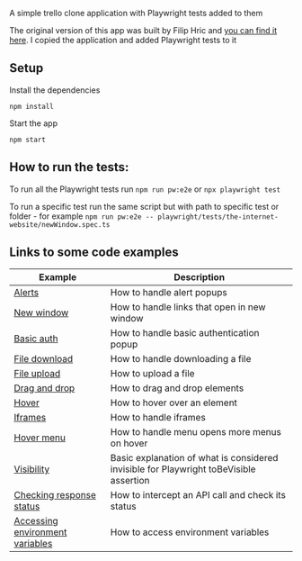 A simple trello clone application with Playwright tests added to them

The original version of this app was built by Filip Hric and [you can find it here](https://github.com/filiphric/trelloapp). I copied the application and added Playwright tests to it


## Setup
Install the dependencies

`npm install`

Start the app

`npm start`

## How to run the tests:

To run all the Playwright tests run `npm run pw:e2e` or `npx playwright test`

To run a specific test run the same script but with path to specific test or folder - for example
 `npm run pw:e2e -- playwright/tests/the-internet-website/newWindow.spec.ts`

## Links to some code examples

Example | Description
--- | ---
[Alerts](./playwright/tests/the-internet-website/alerts.spec.ts) | How to handle alert popups
[New window](./playwright/tests/the-internet-website/newWindow.spec.ts) | How to handle links that open in new window
[Basic auth](./playwright/tests/the-internet-website/basicAuth.spec.ts) | How to handle basic authentication popup
[File download](./playwright/tests/the-internet-website/download.spec.ts) | How to handle downloading a file
[File upload](./playwright/tests/the-internet-website/fileUpload.spec.ts) | How to upload a file
[Drag and drop](./playwright/tests/the-internet-website/dragAndDrop.spec.ts) | How to drag and drop elements
[Hover](./playwright/tests/the-internet-website/hover.spec.ts) | How to hover over an element
[Iframes](./playwright/tests/the-internet-website/iframes.spec.ts) | How to handle iframes
[Hover menu](./playwright/tests/the-internet-website/jqueryMenu.spec.ts) | How to handle menu opens more menus on hover
[Visibility](./playwright/tests/ui-automation-playground/visibility.spec.ts) | Basic explanation of what is considered invisible for Playwright toBeVisible assertion
[Checking response status](./playwright/tests/ui-automation-playground/statusCodes.spec.ts) | How to intercept an API call and check its status
[Accessing environment variables](./playwright/tests/environment.spec.ts) | How to access environment variables

